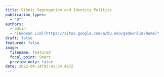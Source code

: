 ```yaml
---
title: Ethnic Segregation and Identity Politics
publication_types:
  - "0"
authors:
  - admin
  - "[Gedeon Lim](https://sites.google.com/a/bu.edu/gedeonlim/home)"
draft: false
featured: false
image:
  filename: featured
  focal_point: Smart
  preview_only: false
date: 2022-04-14T03:41:34.487Z
---
```

